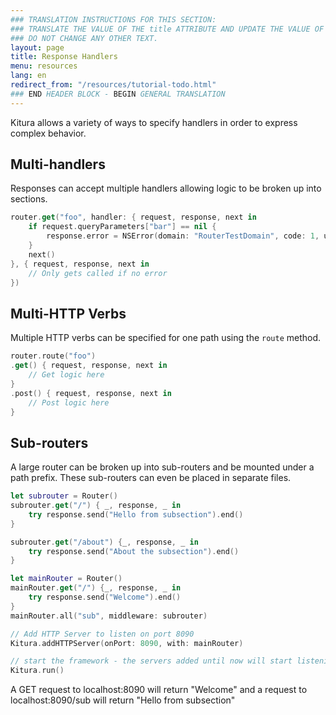 ```yaml
---
### TRANSLATION INSTRUCTIONS FOR THIS SECTION:
### TRANSLATE THE VALUE OF THE title ATTRIBUTE AND UPDATE THE VALUE OF THE lang ATTRIBUTE. 
### DO NOT CHANGE ANY OTHER TEXT. 
layout: page
title: Response Handlers
menu: resources
lang: en
redirect_from: "/resources/tutorial-todo.html"
### END HEADER BLOCK - BEGIN GENERAL TRANSLATION
---
```

Kitura allows a variety of ways to specify handlers in order to express complex behavior.

## Multi-handlers

Responses can accept multiple handlers allowing logic to be broken up into sections.

```swift
router.get("foo", handler: { request, response, next in
    if request.queryParameters["bar"] == nil {
        response.error = NSError(domain: "RouterTestDomain", code: 1, userInfo: [:])
    }
    next()
}, { request, response, next in
    // Only gets called if no error
})
```

## Multi-HTTP Verbs

Multiple HTTP verbs can be specified for one path using the `route` method.

```swift
router.route("foo")
.get() { request, response, next in 
    // Get logic here
}
.post() { request, response, next in 
    // Post logic here
}
```

## Sub-routers

A large router can be broken up into sub-routers and be mounted under a path prefix. These sub-routers can even be placed in separate files.

```swift
let subrouter = Router()
subrouter.get("/") { _, response, _ in
    try response.send("Hello from subsection").end()
}

subrouter.get("/about") {_, response, _ in
    try response.send("About the subsection").end()
}

let mainRouter = Router()
mainRouter.get("/") {_, response, _ in
    try response.send("Welcome").end()
}
mainRouter.all("sub", middleware: subrouter)

// Add HTTP Server to listen on port 8090
Kitura.addHTTPServer(onPort: 8090, with: mainRouter)

// start the framework - the servers added until now will start listening
Kitura.run()
```
A GET request to localhost:8090 will return "Welcome" and a request to localhost:8090/sub will return "Hello from subsection"
